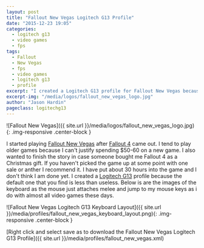 ```yaml
---
layout: post
title: "Fallout New Vegas Logitech G13 Profile"
date: "2015-12-23 19:05"
categories:
  - logitech g13
  - video games
  - fps
tags:
  - Fallout
  - New Vegas
  - fps
  - video games
  - logitech g13
  - profile
excerpt: "I created a Logitech G13 profile for Fallout New Vegas because the default one wasn't very good."
excerpt-img: "/media/logos/fallout_new_vegas_logo.jpg"
author: "Jason Hardin"
pageclass: logitechg13
---
```

![Fallout New Vegas]({{ site.url }}/media/logos/fallout_new_vegas_logo.jpg){: .img-responsive .center-block }

I started playing [Fallout New Vegas](http://store.steampowered.com/agecheck/app/22380/) after [Fallout 4](https://www.fallout4.com/) came out. I tend to play older games because I can't justify spending $50-60 on a new game. I also wanted to finish the story in case someone bought me Fallout 4 as a Christmas gift. If you haven't picked the game up at some point with one sale or anther I recommend it. I have put about 30 hours into the game and I don't think I am done yet. I created a  [Logitech G13](http://gaming.logitech.com/en-us/product/g13-advanced-gameboard) profile because the default one that you find is less than useless. Below is are the images of the keyboard as the mouse just attaches melee and jump to my mouse keys as i do with almost all video games these days.

![Fallout New Vegas Logitech G13 Keyboard Layout]({{ site.url }}/media/profiles/fallout_new_vegas_keyboard_layout.png){: .img-responsive .center-block }

[Right click and select save as to download the Fallout New Vegas Logitech G13 Profile]({{ site.url }}/media/profiles/fallout_new_vegas.xml)
